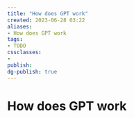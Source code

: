 ```yaml
---
title: "How does GPT work"
created: 2023-06-28 03:22
aliases: 
- How does GPT work
tags:
- TODO
cssclasses:
- 
publish:
dg-publish: true
---
```


<!-- 
tags: 
-->

<!--internal
parent:: [[notes/20230628031147 Generative Pretrained Transformer (GPT)|GPT]]
child:: [[]]
related:: [[]]
-->

<!--external
- [ ] [How does GPT Obtain its Ability? Tracing Emergent Abilities of Language Models to their Sources](https://www.notion.so/How-does-GPT-Obtain-its-Ability-Tracing-Emergent-Abilities-of-Language-Models-to-their-Sources-b9a57ac0fcf74f30a1ab9e3e36fa1dc1)
-->

# How does GPT work
